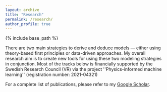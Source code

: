 ```yaml
---
layout: archive
title: "Research"
permalink: /research/
author_profile: true
---
```


{% include base_path %}

There are two main strategies to derive and deduce models — either using theory-based first principles or data-driven approaches. My overall research aim is to create new tools for using these two modeling strategies in conjunction. Most of the tracks below is financially supported by the Swedish Research Council (VR) via the project ''Physics-informed machine learning'' (registration number: 2021-04321)

For a complete list of publications, please refer to my [Google Scholar](https://scholar.google.se/citations?user=L8DhrjsAAAAJ).

<!--
{% for post in site.teaching reversed %}
  {% include archive-single.html %}
{% endfor %}
-->
